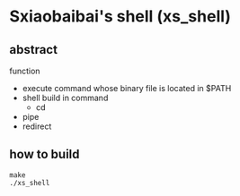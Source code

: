 # Sxiaobaibai's shell (xs_shell)

## abstract
function
- execute command whose binary file is located in $PATH
- shell build in command
	- cd
- pipe
- redirect

## how to build
```
make
./xs_shell
```
